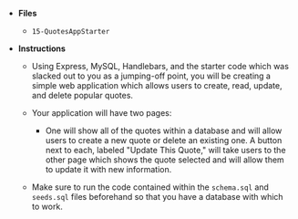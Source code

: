 * **Files**

  * `15-QuotesAppStarter`

* **Instructions**

  * Using Express, MySQL, Handlebars, and the starter code which was slacked out to you as a jumping-off point, you will be creating a simple web application which allows users to create, read, update, and delete popular quotes.

  * Your application will have two pages:

    * One will show all of the quotes within a database and will allow users to create a new quote or delete an existing one. A button next to each, labeled "Update This Quote," will take users to the other page which shows the quote selected and will allow them to update it with new information.

  * Make sure to run the code contained within the `schema.sql` and `seeds.sql` files beforehand so that you have a database with which to work.

